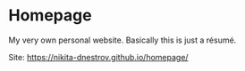 # Homepage
My very own personal website. Basically this is just a résumé.

Site: https://nikita-dnestrov.github.io/homepage/
